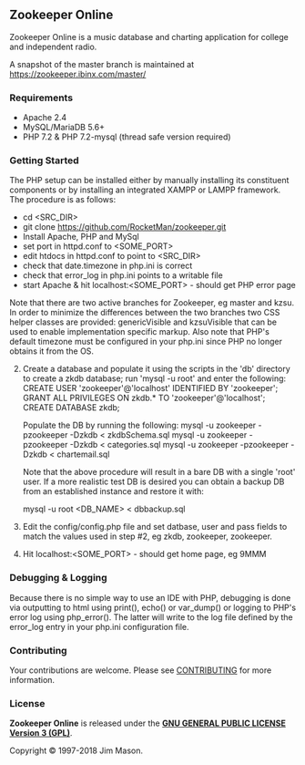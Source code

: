## Zookeeper Online

Zookeeper Online is a music database and charting application for
college and independent radio.

A snapshot of the master branch is maintained at
https://zookeeper.ibinx.com/master/


### Requirements

* Apache 2.4
* MySQL/MariaDB 5.6+
* PHP 7.2 & PHP 7.2-mysql (thread safe version required)

### Getting Started


The PHP setup can be installed either by manually installing its constituent
components or by installing an integrated XAMPP or LAMPP framework. The 
procedure is as follows:

  - cd <SRC_DIR>
  - git clone https://github.com/RocketMan/zookeeper.git
  - Install Apache, PHP and MySql
  - set port in httpd.conf to <SOME_PORT>
  - edit htdocs in httpd.conf to point to <SRC_DIR>
  - check that date.timezone in php.ini is correct
  - check that error_log in php.ini points to a writable file
  - start Apache & hit localhost:<SOME_PORT> - should get PHP error page

Note that there are two active branches for Zookeeper, eg master and 
kzsu. In order to minimize the differences between the two branches
two CSS helper classes are provided: genericVisible and kzsuVisible that
can be used to enable implementation specific markup. Also note that PHP's
default timezone must be configured in your php.ini since PHP no longer 
obtains it from the OS.

2. Create a database and populate it using the scripts in the 'db' directory to create a zkdb database;
  run 'mysql -u root' and enter the following:
      CREATE USER 'zookeeper'@'localhost' IDENTIFIED BY 'zookeeper';
      GRANT ALL PRIVILEGES ON zkdb.* TO 'zookeeper'@'localhost';
      CREATE DATABASE zkdb;

   Populate the DB by running the following: 
      mysql -u zookeeper -pzookeeper -Dzkdb < zkdbSchema.sql
      mysql -u zookeeper -pzookeeper -Dzkdb < categories.sql
      mysql -u zookeeper -pzookeeper -Dzkdb < chartemail.sql

   Note that the above procedure will result in a bare DB with a single
   'root' user. If a more realistic test DB is desired you can obtain
   a backup DB from an established instance and restore it with:

   mysql -u root <DB_NAME> < dbbackup.sql


3. Edit the config/config.php file and set datbase, user and pass fields
   to match the values used in step #2, eg zkdb, zookeeper, zookeeper.

4. Hit localhost:<SOME_PORT> - should get home page, eg 9MMM

### Debugging & Logging
Because there is no simple way to use an IDE with PHP, debugging is done
via outputting to html using print(), echo() or var_dump() or logging 
to PHP's error log using php_error(). The latter will write to the log file 
defined by the error_log entry in your php.ini configuration file.


### Contributing

Your contributions are welcome.  Please see [CONTRIBUTING](CONTRIBUTING.md)
for more information.


### License

**Zookeeper Online** is released under the
[**GNU GENERAL PUBLIC LICENSE Version 3 (GPL)**](http://www.gnu.org/licenses/gpl-3.0.html).

Copyright &copy; 1997-2018 Jim Mason.
